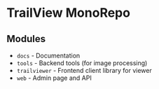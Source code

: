 # TrailView MonoRepo

## Modules

- `docs` - Documentation
- `tools` - Backend tools (for image processing)
- `trailviewer` - Frontend client library for viewer
- `web` - Admin page and API
